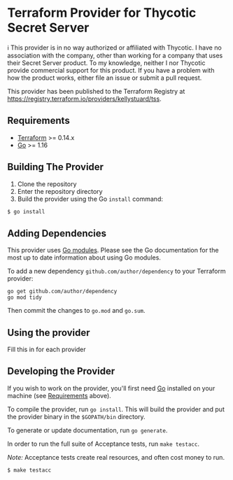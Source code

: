 # Terraform Provider for Thycotic Secret Server

:information_source: This provider is in no way authorized or affiliated with Thycotic. I have no association with the company, other than working for a company that uses their Secret Server product. To my knowledge, neither I nor Thycotic provide commercial support for this product. If you have a problem with how the product works, either file an issue or submit a pull request.

This provider has been published to the Terraform Registry at https://registry.terraform.io/providers/kellystuard/tss.

## Requirements

-	[Terraform](https://www.terraform.io/downloads.html) >= 0.14.x
-	[Go](https://golang.org/doc/install) >= 1.16

## Building The Provider

1. Clone the repository
1. Enter the repository directory
1. Build the provider using the Go `install` command: 
```sh
$ go install
```

## Adding Dependencies

This provider uses [Go modules](https://github.com/golang/go/wiki/Modules).
Please see the Go documentation for the most up to date information about using Go modules.

To add a new dependency `github.com/author/dependency` to your Terraform provider:

```
go get github.com/author/dependency
go mod tidy
```

Then commit the changes to `go.mod` and `go.sum`.

## Using the provider

Fill this in for each provider

## Developing the Provider

If you wish to work on the provider, you'll first need [Go](http://www.golang.org) installed on your machine (see [Requirements](#requirements) above).

To compile the provider, run `go install`. This will build the provider and put the provider binary in the `$GOPATH/bin` directory.

To generate or update documentation, run `go generate`.

In order to run the full suite of Acceptance tests, run `make testacc`.

*Note:* Acceptance tests create real resources, and often cost money to run.

```sh
$ make testacc
```
